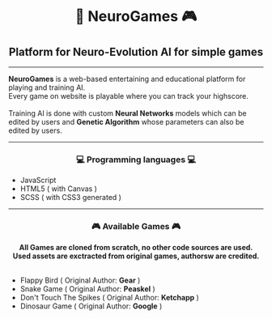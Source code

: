 <div align="center">
  <h1>🧠 NeuroGames 🎮</h1>
  <h2>Platform for Neuro-Evolution AI for simple games</h2>
  <div align="left">
    <hr/>
    <p><b>NeuroGames</b> is a web-based entertaining and educational platform for playing and training AI. <br>
    Every game on website is playable where you can track your highscore.
    <br><br>Training AI is done with custom <b>Neural Networks</b> models which can be edited by users and <b>Genetic Algorithm</b> whose parameters can also be edited by users.</p>
  </div>
  <div align="center">
    <hr/>
    <h3>💻 Programming languages 💻</h3>
    <ul align="left">
        <li>JavaScript</li>
        <li>HTML5 ( with Canvas )</li>
        <li>SCSS ( with CSS3 generated )</li>
    </ul>
  </div>
  <div align="center">
    <hr/>
    <h3>🎮 Available Games 🎮</h3>
    <b>All Games are cloned from scratch, no other code sources are used.</b><br>
    <b>Used assets are exctracted from original games, authorsw are credited.</b><br><br>
    <ul align="left">
        <li>Flappy Bird ( Original Author: <b>Gear</b> )</li>
        <li>Snake Game ( Original Author: <b>Peaskel</b> )</li>
        <li>Don't Touch The Spikes ( Original Author: <b>Ketchapp</b> )</li>
        <li>Dinosaur Game ( Original Author: <b>Google</b> )</li>
    </ul>
  </div>
</div>
